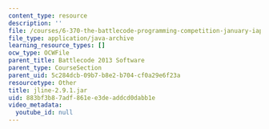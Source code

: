 ```yaml
---
content_type: resource
description: ''
file: /courses/6-370-the-battlecode-programming-competition-january-iap-2013/883bf3b87adf861ee3deaddcd0dabb1e_jline-2.9.1.jar
file_type: application/java-archive
learning_resource_types: []
ocw_type: OCWFile
parent_title: Battlecode 2013 Software
parent_type: CourseSection
parent_uid: 5c284dcb-09b7-b8e2-b704-cf0a29e6f23a
resourcetype: Other
title: jline-2.9.1.jar
uid: 883bf3b8-7adf-861e-e3de-addcd0dabb1e
video_metadata:
  youtube_id: null
---
```


